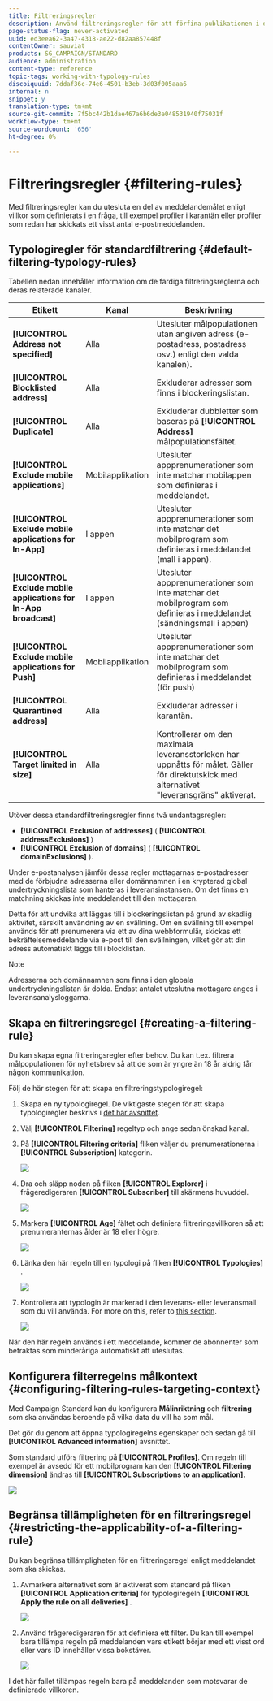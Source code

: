 ```yaml
---
title: Filtreringsregler
description: Använd filtreringsregler för att förfina publikationen i dina meddelanden.
page-status-flag: never-activated
uuid: ed3eea62-3a47-4318-ae22-d82aa857448f
contentOwner: sauviat
products: SG_CAMPAIGN/STANDARD
audience: administration
content-type: reference
topic-tags: working-with-typology-rules
discoiquuid: 7ddaf36c-74e6-4501-b3eb-3d03f005aaa6
internal: n
snippet: y
translation-type: tm+mt
source-git-commit: 7f5bc442b1dae467a6b6de3e048531940f75031f
workflow-type: tm+mt
source-wordcount: '656'
ht-degree: 0%

---
```



# Filtreringsregler {#filtering-rules}

Med filtreringsregler kan du utesluta en del av meddelandemålet enligt villkor som definierats i en fråga, till exempel profiler i karantän eller profiler som redan har skickats ett visst antal e-postmeddelanden.

## Typologiregler för standardfiltrering {#default-filtering-typology-rules}

Tabellen nedan innehåller information om de färdiga filtreringsreglerna och deras relaterade kanaler.

| Etikett | Kanal | Beskrivning |
---------|----------|---------
| **[!UICONTROL Address not specified]** | Alla | Utesluter målpopulationen utan angiven adress (e-postadress, postadress osv.) enligt den valda kanalen). |
| **[!UICONTROL Blocklisted address]** | Alla | Exkluderar adresser som finns i blockeringslistan. |
| **[!UICONTROL Duplicate]** | Alla | Exkluderar dubbletter som baseras på **[!UICONTROL Address]** målpopulationsfältet. |
| **[!UICONTROL Exclude mobile applications]** | Mobilapplikation | Utesluter appprenumerationer som inte matchar mobilappen som definieras i meddelandet. |
| **[!UICONTROL Exclude mobile applications for In-App]** | I appen | Utesluter appprenumerationer som inte matchar det mobilprogram som definieras i meddelandet (mall i appen). |
| **[!UICONTROL Exclude mobile applications for In-App broadcast]** | I appen | Utesluter appprenumerationer som inte matchar det mobilprogram som definieras i meddelandet (sändningsmall i appen) |
| **[!UICONTROL Exclude mobile applications for Push]** | Mobilapplikation | Utesluter appprenumerationer som inte matchar det mobilprogram som definieras i meddelandet (för push) |
| **[!UICONTROL Quarantined address]** | Alla | Exkluderar adresser i karantän. |
| **[!UICONTROL Target limited in size]** | Alla | Kontrollerar om den maximala leveransstorleken har uppnåtts för målet. Gäller för direktutskick med alternativet &quot;leveransgräns&quot; aktiverat. |

Utöver dessa standardfiltreringsregler finns två undantagsregler:

* **[!UICONTROL Exclusion of addresses]** ( **[!UICONTROL addressExclusions]** )
* **[!UICONTROL Exclusion of domains]** ( **[!UICONTROL domainExclusions]** ).

Under e-postanalysen jämför dessa regler mottagarnas e-postadresser med de förbjudna adresserna eller domännamnen i en krypterad global undertryckningslista som hanteras i leveransinstansen. Om det finns en matchning skickas inte meddelandet till den mottagaren.

Detta för att undvika att läggas till i blockeringslistan på grund av skadlig aktivitet, särskilt användning av en svällning. Om en svällning till exempel används för att prenumerera via ett av dina webbformulär, skickas ett bekräftelsemeddelande via e-post till den svällningen, vilket gör att din adress automatiskt läggs till i blocklistan.

>[!NOTE]
>
>Adresserna och domännamnen som finns i den globala undertryckningslistan är dolda. Endast antalet uteslutna mottagare anges i leveransanalysloggarna.

## Skapa en filtreringsregel {#creating-a-filtering-rule}

Du kan skapa egna filtreringsregler efter behov. Du kan t.ex. filtrera målpopulationen för nyhetsbrev så att de som är yngre än 18 år aldrig får någon kommunikation.

Följ de här stegen för att skapa en filtreringstypologiregel:

1. Skapa en ny typologiregel. De viktigaste stegen för att skapa typologiregler beskrivs i [det här avsnittet](../../sending/using/managing-typology-rules.md).

1. Välj **[!UICONTROL Filtering]** regeltyp och ange sedan önskad kanal.

1. På **[!UICONTROL Filtering criteria]** fliken väljer du prenumerationerna i **[!UICONTROL Subscription]** kategorin.

   ![](assets/typology_create-rule-subscription.png)

1. Dra och släpp noden på fliken **[!UICONTROL Explorer]** i frågeredigeraren **[!UICONTROL Subscriber]** till skärmens huvuddel.

   ![](assets/typology_create-rule-subscriber.png)

1. Markera **[!UICONTROL Age]** fältet och definiera filtreringsvillkoren så att prenumeranternas ålder är 18 eller högre.

   ![](assets/typology_create-rule-age.png)

1. Länka den här regeln till en typologi på fliken **[!UICONTROL Typologies]** .

   ![](assets/typology_create-rule-typology.png)

1. Kontrollera att typologin är markerad i den leverans- eller leveransmall som du vill använda. For more on this, refer to [this section](../../sending/using/managing-typologies.md#applying-typologies-to-messages).

   ![](assets/typology_template.png)

När den här regeln används i ett meddelande, kommer de abonnenter som betraktas som minderåriga automatiskt att uteslutas.

## Konfigurera filterregelns målkontext {#configuring-filtering-rules-targeting-context}

Med Campaign Standard kan du konfigurera **Målinriktning** och **filtrering** som ska användas beroende på vilka data du vill ha som mål.

Det gör du genom att öppna typologiregelns egenskaper och sedan gå till **[!UICONTROL Advanced information]** avsnittet.

Som standard utförs filtrering på **[!UICONTROL Profiles]**. Om regeln till exempel är avsedd för ett mobilprogram kan den **[!UICONTROL Filtering dimension]** ändras till **[!UICONTROL Subscriptions to an application]**.

![](assets/typology_rule-order_2.png)

## Begränsa tillämpligheten för en filtreringsregel {#restricting-the-applicability-of-a-filtering-rule}

Du kan begränsa tillämpligheten för en filtreringsregel enligt meddelandet som ska skickas.

1. Avmarkera alternativet som är aktiverat som standard på fliken **[!UICONTROL Application criteria]** för typologiregeln **[!UICONTROL Apply the rule on all deliveries]** .

   ![](assets/typology_limit.png)

1. Använd frågeredigeraren för att definiera ett filter. Du kan till exempel bara tillämpa regeln på meddelanden vars etikett börjar med ett visst ord eller vars ID innehåller vissa bokstäver.

   ![](assets/typology_limit-rule.png)

I det här fallet tillämpas regeln bara på meddelanden som motsvarar de definierade villkoren.
